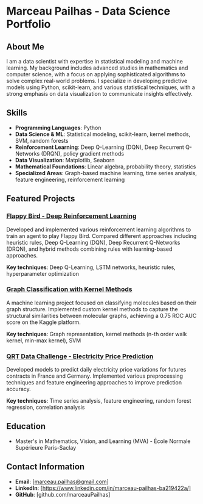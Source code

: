 # Marceau Pailhas - Data Science Portfolio

## About Me

I am a data scientist with expertise in statistical modeling and machine learning. My background includes advanced studies in mathematics and computer science, with a focus on applying sophisticated algorithms to solve complex real-world problems. I specialize in developing predictive models using Python, scikit-learn, and various statistical techniques, with a strong emphasis on data visualization to communicate insights effectively.

## Skills

- **Programming Languages**: Python
- **Data Science & ML**: Statistical modeling, scikit-learn, kernel methods, SVM, random forests
- **Reinforcement Learning**: Deep Q-Learning (DQN), Deep Recurrent Q-Networks (DRQN), policy gradient methods
- **Data Visualization**: Matplotlib, Seaborn
- **Mathematical Foundations**: Linear algebra, probability theory, statistics
- **Specialized Areas**: Graph-based machine learning, time series analysis, feature engineering, reinforcement learning

## Featured Projects

### [Flappy Bird - Deep Reinforcement Learning](Deep%20Reinforcement%20Learning/final%20project/)

Developed and implemented various reinforcement learning algorithms to train an agent to play Flappy Bird. Compared different approaches including heuristic rules, Deep Q-Learning (DQN), Deep Recurrent Q-Networks (DRQN), and hybrid methods combining rules with learning-based approaches.

**Key techniques**: Deep Q-Learning, LSTM networks, heuristic rules, hyperparameter optimization

### [Graph Classification with Kernel Methods](Kaggle_Challenge_Marceau_PAILHAS_Antoine_GORCEIX/)

A machine learning project focused on classifying molecules based on their graph structure. Implemented custom kernel methods to capture the structural similarities between molecular graphs, achieving a 0.75 ROC AUC score on the Kaggle platform.

**Key techniques**: Graph representation, kernel methods (n-th order walk kernel, min-max kernel), SVM

### [QRT Data Challenge - Electricity Price Prediction](DataChallenge/)

Developed models to predict daily electricity price variations for futures contracts in France and Germany. Implemented various preprocessing techniques and feature engineering approaches to improve prediction accuracy.

**Key techniques**: Time series analysis, feature engineering, random forest regression, correlation analysis


## Education

- Master's in Mathematics, Vision, and Learning (MVA) - École Normale Supérieure Paris-Saclay

## Contact Information

- **Email**: [marceau.pailhas@gmail.com]
- **LinkedIn**: [https://www.linkedin.com/in/marceau-pailhas-ba219422a/]
- **GitHub**: [github.com/marceauPailhas]
